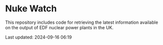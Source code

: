 # Nuke Watch

This repository includes code for retrieving the latest information available on the output of EDF nuclear power plants in the UK.

Last updated: 2024-09-16 06:19